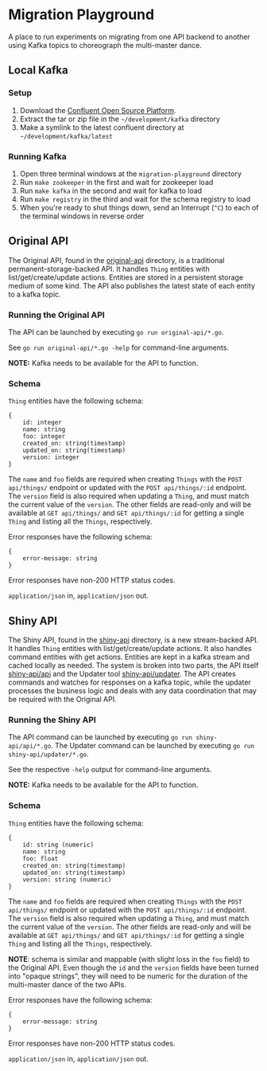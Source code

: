 # Migration Playground

A place to run experiments on migrating from one API backend to another using
Kafka topics to choreograph the multi-master dance.


## Local Kafka

### Setup

1. Download the [Confluent Open Source Platform](https://www.confluent.io).
1. Extract the tar or zip file in the `~/development/kafka` directory
1. Make a symlink to the latest confluent directory at `~/development/kafka/latest`

### Running Kafka

1. Open three terminal windows at the `migration-playground` directory
1. Run `make zookeeper` in the first and wait for zookeeper load
1. Run `make kafka` in the second and wait for kafka to load
1. Run `make registry` in the third and wait for the schema registry to load
1. When you're ready to shut things down, send an Interrupt (`^C`) to each of
the terminal windows in reverse order


## Original API

The Original API, found in the [original-api](./original-api/) directory, is a
traditional permanent-storage-backed API. It handles `Thing` entities with
list/get/create/update actions. Entities are stored in a persistent storage
medium of some kind. The API also publishes the latest state of each entity to a
kafka topic.

### Running the Original API

The API can be launched by executing `go run original-api/*.go`.

See `go run original-api/*.go -help` for command-line arguments.

**NOTE:** Kafka needs to be available for the API to function.

### Schema

`Thing` entities have the following schema:

```
{
	id: integer
	name: string
	foo: integer
	created_on: string(timestamp)
	updated_on: string(timestamp)
	version: integer
}
```

The `name` and `foo` fields are required when creating `Things` with the `POST
api/things/` endpoint or updated with the `POST api/things/:id` endpoint. The
`version` field is also required when updating a `Thing`, and must match the
current value of the `version`. The other fields are read-only and will be
available at `GET api/things/` and `GET api/things/:id` for getting a single
`Thing` and listing all the `Things`, respectively.

Error responses have the following schema:

```
{
	error-message: string
}
```

Error responses have non-200 HTTP status codes.

`application/json` in, `application/json` out.


## Shiny API

The Shiny API, found in the [shiny-api](./shiny-api/) directory, is a new
stream-backed API. It handles `Thing` entities with list/get/create/update
actions. It also handles command entities with get actions. Entities are kept in
a kafka stream and cached locally as needed. The system is broken into two
parts, the API itself [shiny-api/api](./shiny-api/api/) and the Updater tool
[shiny-api/updater](./shiny-api/updater/). The API creates commands and watches
for responses on a kafka topic, while the updater processes the business logic
and deals with any data coordination that may be required with the Original API.

### Running the Shiny API

The API command can be launched by executing `go run shiny-api/api/*.go`. The
Updater command can be launched by executing `go run shiny-api/updater/*.go`.

See the respective `-help` output for command-line arguments.

**NOTE:** Kafka needs to be available for the API to function.

### Schema

`Thing` entities have the following schema:

```
{
	id: string (numeric)
	name: string
	foo: float
	created_on: string(timestamp)
	updated_on: string(timestamp)
	version: string (numeric)
}
```

The `name` and `foo` fields are required when creating `Things` with the `POST
api/things/` endpoint or updated with the `POST api/things/:id` endpoint. The
`version` field is also required when updating a `Thing`, and must match the
current value of the `version`. The other fields are read-only and will be
available at `GET api/things/` and `GET api/things/:id` for getting a single
`Thing` and listing all the `Things`, respectively.

**NOTE**: schema is similar and mappable (with slight loss in the `foo` field)
to the Original API. Even though the `id` and the `version` fields have been
turned into "opaque strings", they will need to be numeric for the duration of
the multi-master dance of the two APIs.

Error responses have the following schema:

```
{
	error-message: string
}
```

Error responses have non-200 HTTP status codes.

`application/json` in, `application/json` out.
